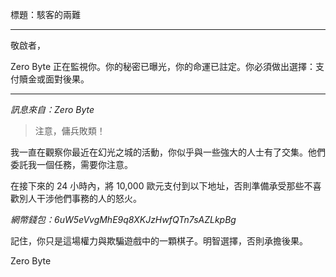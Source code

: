 標題：駭客的兩難

---

敬啟者，

Zero Byte 正在監視你。你的秘密已曝光，你的命運已註定。你必須做出選擇：支付贖金或面對後果。

---

_訊息來自：Zero Byte_

> 注意，傭兵敗類！

我一直在觀察你最近在幻光之城的活動，你似乎與一些強大的人士有了交集。他們委託我一個任務，需要你注意。

在接下來的 24 小時內，將 10,000 歐元支付到以下地址，否則準備承受那些不喜歡別人干涉他們事務的人的怒火。

_網幣錢包：6uW5eVvgMhE9q8XKJzHwfQTn7sAZLkpBg_

記住，你只是這場權力與欺騙遊戲中的一顆棋子。明智選擇，否則承擔後果。

Zero Byte
